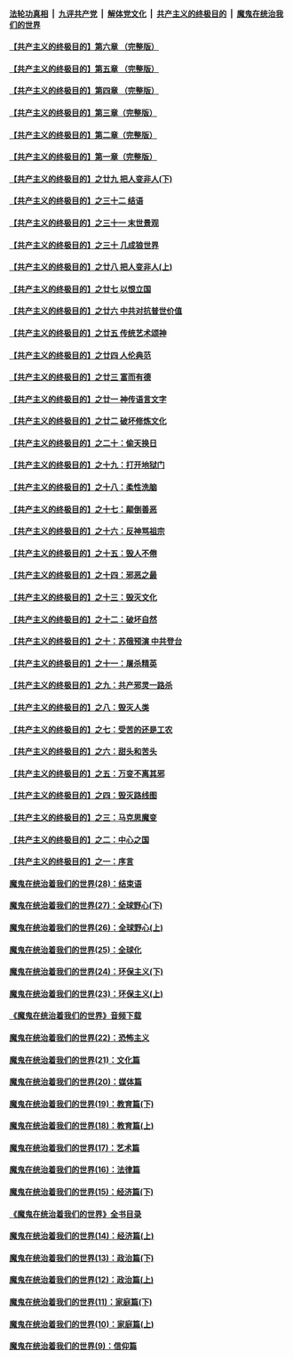 ####  [法轮功真相](../../../../basic/blob/master/README.md?t=06290031) &nbsp;|&nbsp; [九评共产党](../../../../9ping.md/blob/master/README.md?t=06290031) &nbsp;|&nbsp; [解体党文化](../../../../jtdwh.md/blob/master/README.md?t=06290031)  &nbsp;|&nbsp; [共产主义的终极目的](../../../../gczydzjmd.md/blob/master/README.md?t=06290031) &nbsp;|&nbsp; [魔鬼在统治我们的世界](../../../../mgztzwmdsj.md/blob/master/README.md?t=06290031) 

#### [【共产主义的终极目的】第六章 （完整版）](../pages/nsc422/n11428913.md?t=06290031) 

#### [【共产主义的终极目的】第五章 （完整版）](../pages/nsc422/n11428912.md?t=06290031) 

#### [【共产主义的终极目的】第四章 （完整版）](../pages/nsc422/n11428907.md?t=06290031) 

#### [【共产主义的终极目的】第三章（完整版）](../pages/nsc422/n11428848.md?t=06290031) 

#### [【共产主义的终极目的】第二章（完整版）](../pages/nsc422/n11428831.md?t=06290031) 

#### [【共产主义的终极目的】第一章（完整版）](../pages/nsc422/n11417651.md?t=06290031) 

#### [【共产主义的终极目的】之廿九 把人变非人(下)](../pages/nsc422/n11344140.md?t=06290031) 

#### [【共产主义的终极目的】之三十二 结语](../pages/nsc422/n11360535.md?t=06290031) 

#### [【共产主义的终极目的】之三十一 末世景观](../pages/nsc422/n11351129.md?t=06290031) 

#### [【共产主义的终极目的】之三十 几成狼世界](../pages/nsc422/n11348280.md?t=06290031) 

#### [【共产主义的终极目的】之廿八 把人变非人(上)](../pages/nsc422/n11340492.md?t=06290031) 

#### [【共产主义的终极目的】之廿七 以恨立国](../pages/nsc422/n11336944.md?t=06290031) 

#### [【共产主义的终极目的】之廿六 中共对抗普世价值](../pages/nsc422/n11324785.md?t=06290031) 

#### [【共产主义的终极目的】之廿五 传统艺术颂神](../pages/nsc422/n11296396.md?t=06290031) 

#### [【共产主义的终极目的】之廿四 人伦典范](../pages/nsc422/n11296397.md?t=06290031) 

#### [【共产主义的终极目的】之廿三 富而有德](../pages/nsc422/n11283598.md?t=06290031) 

#### [【共产主义的终极目的】之廿一 神传语言文字](../pages/nsc422/n11263265.md?t=06290031) 

#### [【共产主义的终极目的】之廿二 破坏修炼文化](../pages/nsc422/n11245728.md?t=06290031) 

#### [【共产主义的终极目的】之二十：偷天换日](../pages/nsc422/n11238846.md?t=06290031) 

#### [【共产主义的终极目的】之十九：打开地狱门](../pages/nsc422/n11206376.md?t=06290031) 

#### [【共产主义的终极目的】之十八：柔性洗脑](../pages/nsc422/n11199994.md?t=06290031) 

#### [【共产主义的终极目的】之十七：颠倒善恶](../pages/nsc422/n11179782.md?t=06290031) 

#### [【共产主义的终极目的】之十六：反神骂祖宗](../pages/nsc422/n11166798.md?t=06290031) 

#### [【共产主义的终极目的】之十五：毁人不倦](../pages/nsc422/n11166792.md?t=06290031) 

#### [【共产主义的终极目的】之十四：邪恶之最](../pages/nsc422/n11150249.md?t=06290031) 

#### [【共产主义的终极目的】之十三：毁灭文化](../pages/nsc422/n11135227.md?t=06290031) 

#### [【共产主义的终极目的】之十二：破坏自然](../pages/nsc422/n11135214.md?t=06290031) 

#### [【共产主义的终极目的】之十：苏俄预演 中共登台](../pages/nsc422/n11118424.md?t=06290031) 

#### [【共产主义的终极目的】之十一：屠杀精英](../pages/nsc422/n11118442.md?t=06290031) 

#### [【共产主义的终极目的】之九：共产邪灵一路杀](../pages/nsc422/n11114139.md?t=06290031) 

#### [【共产主义的终极目的】之八：毁灭人类](../pages/nsc422/n11108503.md?t=06290031) 

#### [【共产主义的终极目的】之七：受苦的还是工农](../pages/nsc422/n11101809.md?t=06290031) 

#### [【共产主义的终极目的】之六：甜头和苦头](../pages/nsc422/n11096971.md?t=06290031) 

#### [【共产主义的终极目的】之五：万变不离其邪](../pages/nsc422/n11091285.md?t=06290031) 

#### [【共产主义的终极目的】之四：毁灭路线图](../pages/nsc422/n11086284.md?t=06290031) 

#### [【共产主义的终极目的】之三：马克思魔变](../pages/nsc422/n11061941.md?t=06290031) 

#### [【共产主义的终极目的】之二：中心之国](../pages/nsc422/n11047728.md?t=06290031) 

#### [【共产主义的终极目的】之一：序言](../pages/nsc422/n11086077.md?t=06290031) 

#### [魔鬼在统治着我们的世界(28)：结束语](../pages/nsc422/n10936246.md?t=06290031) 

#### [魔鬼在统治着我们的世界(27)：全球野心(下)](../pages/nsc422/n10928319.md?t=06290031) 

#### [魔鬼在统治着我们的世界(26)：全球野心(上)](../pages/nsc422/n10900318.md?t=06290031) 

#### [魔鬼在统治着我们的世界(25)：全球化](../pages/nsc422/n10788205.md?t=06290031) 

#### [魔鬼在统治着我们的世界(24)：环保主义(下)](../pages/nsc422/n10695307.md?t=06290031) 

#### [魔鬼在统治着我们的世界(23)：环保主义(上)](../pages/nsc422/n10688613.md?t=06290031) 

#### [《魔鬼在统治着我们的世界》音频下载](../pages/nsc422/n10635553.md?t=06290031) 

#### [魔鬼在统治着我们的世界(22)：恐怖主义](../pages/nsc422/n10614727.md?t=06290031) 

#### [魔鬼在统治着我们的世界(21)：文化篇](../pages/nsc422/n10597706.md?t=06290031) 

#### [魔鬼在统治着我们的世界(20)：媒体篇](../pages/nsc422/n10586579.md?t=06290031) 

#### [魔鬼在统治着我们的世界(19)：教育篇(下)](../pages/nsc422/n10564808.md?t=06290031) 

#### [魔鬼在统治着我们的世界(18)：教育篇(上)](../pages/nsc422/n10526970.md?t=06290031) 

#### [魔鬼在统治着我们的世界(17)：艺术篇](../pages/nsc422/n10499093.md?t=06290031) 

#### [魔鬼在统治着我们的世界(16)：法律篇](../pages/nsc422/n10485969.md?t=06290031) 

#### [魔鬼在统治着我们的世界(15)：经济篇(下)](../pages/nsc422/n10469975.md?t=06290031) 

#### [《魔鬼在统治着我们的世界》全书目录](../pages/nsc422/n10464261.md?t=06290031) 

#### [魔鬼在统治着我们的世界(14)：经济篇(上)](../pages/nsc422/n10457370.md?t=06290031) 

#### [魔鬼在统治着我们的世界(13)：政治篇(下)](../pages/nsc422/n10448270.md?t=06290031) 

#### [魔鬼在统治着我们的世界(12)：政治篇(上)](../pages/nsc422/n10444576.md?t=06290031) 

#### [魔鬼在统治着我们的世界(11)：家庭篇(下)](../pages/nsc422/n10440961.md?t=06290031) 

#### [魔鬼在统治着我们的世界(10)：家庭篇(上)](../pages/nsc422/n10435448.md?t=06290031) 

#### [魔鬼在统治着我们的世界(9)：信仰篇](../pages/nsc422/n10432159.md?t=06290031) 

